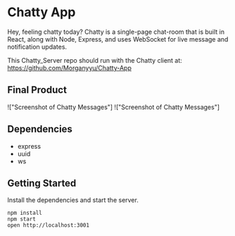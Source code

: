 # Chatty App

Hey, feeling chatty today? Chatty is a single-page chat-room that is built in React, along with Node, Express, and uses WebSocket for live message and notification updates.

This Chatty_Server repo should run with the Chatty client at: https://github.com/Morganyyu/Chatty-App

## Final Product

!["Screenshot of Chatty Messages"]
!["Screenshot of Chatty Messages"]

## Dependencies

* express
* uuid
* ws


## Getting Started

Install the dependencies and start the server.

```
npm install
npm start
open http://localhost:3001
```